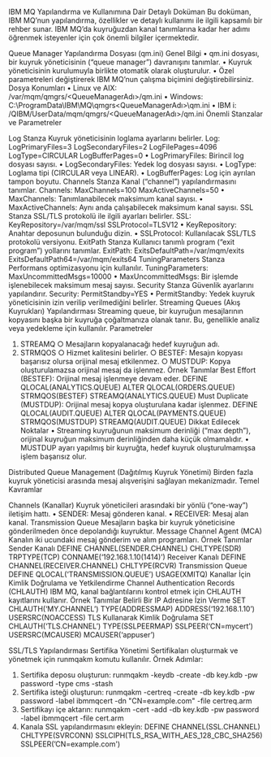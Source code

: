 IBM MQ Yapılandırma ve Kullanımına Dair Detaylı Doküman
Bu doküman, IBM MQ’nun yapılandırma, özellikler ve detaylı kullanımı ile ilgili kapsamılı bir rehber sunar. IBM MQ’da kuyruğuzdan kanal tanımlarına kadar her adımı öğrenmek isteyenler için çok önemli bilgiler içermektedir.

Queue Manager Yapılandırma Dosyası (qm.ini)
Genel Bilgi
• qm.ini dosyası, bir kuyruk yöneticisinin (“queue manager”) davranışını tanımlar.
• Kuyruk yöneticisinin kurulumuyla birlikte otomatik olarak oluşturulur.
• Özel parametreleri değiştirerek IBM MQ’nun çalışma biçimini değiştirebilirsiniz.
Dosya Konumları
• Linux ve AIX: /var/mqm/qmgrs/<QueueManagerAdı>/qm.ini
• Windows: C:\ProgramData\IBM\MQ\qmgrs<QueueManagerAdı>\qm.ini
• IBM i: /QIBM/UserData/mqm/qmgrs/<QueueManagerAdı>/qm.ini
Önemli Stanzalar ve Parametreler

Log Stanza
Kuyruk yöneticisinin loglama ayarlarını belirler.
Log:
LogPrimaryFiles=3
LogSecondaryFiles=2
LogFilePages=4096
LogType=CIRCULAR
LogBufferPages=0
• LogPrimaryFiles: Birincil log dosyası sayısı.
• LogSecondaryFiles: Yedek log dosyası sayısı.
• LogType: Loglama tipi (CIRCULAR veya LINEAR).
• LogBufferPages: Log için ayrılan tampon boyutu.
Channels Stanza
Kanal (“channel”) yapılandırmasını tanımlar.
Channels:
MaxChannels=100
MaxActiveChannels=50
• MaxChannels: Tanımlanabilecek maksimum kanal sayısı.
• MaxActiveChannels: Aynı anda çalışabilecek maksimum kanal sayısı.
SSL Stanza
SSL/TLS protokolü ile ilgili ayarları belirler.
SSL:
KeyRepository=/var/mqm/ssl
SSLProtocol=TLSV12
• KeyRepository: Anahtar deposunun bulunduğu dizin.
• SSLProtocol: Kullanılacak SSL/TLS protokolü versiyonu.
ExitPath Stanza
Kullanıcı tanımlı program (“exit program”) yollarını tanımlar.
ExitPath:
ExitsDefaultPath=/var/mqm/exits
ExitsDefaultPath64=/var/mqm/exits64
TuningParameters Stanza
Performans optimizasyonu için kullanılır.
TuningParameters:
MaxUncommittedMsgs=10000
• MaxUncommittedMsgs: Bir işlemde işlenebilecek maksimum mesaj sayısı.
Security Stanza
Güvenlik ayarlarını yapılandırır.
Security:
PermitStandby=YES
• PermitStandby: Yedek kuyruk yöneticisinin izin verilip verilmediğini belirler.
Streaming Queues (Akış Kuyrukları) Yapılandırması
Streaming queue, bir kuyruğun mesajlarının kopyasını başka bir kuyruğa çoğaltmanıza olanak tanır. Bu, genellikle analiz veya yedekleme için kullanılır.
Parametreler
1. STREAMQ
○ Mesajların kopyalanacağı hedef kuyruğun adı.
2. STRMQOS
○ Hizmet kalitesini belirler.
○ BESTEF: Mesajın kopyası başarısız olursa orijinal mesaj etkilenmez.
○ MUSTDUP: Kopya oluşturulamazsa orijinal mesaj da işlenmez.
Örnek Tanımlar
Best Effort (BESTEF):
Orijinal mesaj işlenmeye devam eder.
DEFINE QLOCAL(ANALYTICS.QUEUE)
ALTER QLOCAL(ORDERS.QUEUE) STRMQOS(BESTEF) STREAMQ(ANALYTICS.QUEUE)
Must Duplicate (MUSTDUP):
Orijinal mesaj kopya oluşturulana kadar işlenmez.
DEFINE QLOCAL(AUDIT.QUEUE)
ALTER QLOCAL(PAYMENTS.QUEUE) STRMQOS(MUSTDUP) STREAMQ(AUDIT.QUEUE)
Dikkat Edilecek Noktalar
• Streaming kuyruğunun maksimum derinliği (“max depth”), orijinal kuyruğun maksimum derinliğinden daha küçük olmamalıdır.
• MUSTDUP ayarı yapılmış bir kuyruğta, hedef kuyruk oluşturulmamışsa işlem başarısız olur.

Distributed Queue Management (Dağıtılmış Kuyruk Yönetimi)
Birden fazla kuyruk yöneticisi arasında mesaj alışverişini sağlayan mekanizmadır.
Temel Kavramlar

Channels (Kanallar)
Kuyruk yöneticileri arasındaki bir yönlü (“one-way”) iletişim hattı.
• SENDER: Mesaj gönderen kanal.
• RECEIVER: Mesaj alan kanal.
Transmission Queue
Mesajların başka bir kuyruk yöneticisine gönderilmeden önce depolandığı kuyruktur.
Message Channel Agent (MCA)
Kanalın iki ucundaki mesaj gönderim ve alım programları.
Örnek Tanımlar
Sender Kanalı
DEFINE CHANNEL(SENDER.CHANNEL) CHLTYPE(SDR) TRPTYPE(TCP) CONNAME(‘192.168.1.10(1414)’)
Receiver Kanalı
DEFINE CHANNEL(RECEIVER.CHANNEL) CHLTYPE(RCVR)
Transmission Queue
DEFINE QLOCAL(‘TRANSMISSION.QUEUE’) USAGE(XMITQ)
Kanallar İçin Kimlik Doğrulama ve Yetkilendirme
Channel Authentication Records (CHLAUTH)
IBM MQ, kanal bağlantılarını kontrol etmek için CHLAUTH kayıtlarını kullanır.
Örnek Tanımlar
Belirli Bir IP Adresine İzin Verme
SET CHLAUTH(‘MY.CHANNEL’) TYPE(ADDRESSMAP) ADDRESS(‘192.168.1.10’) USERSRC(NOACCESS)
TLS Kullanarak Kimlik Doğrulama
SET CHLAUTH(‘TLS.CHANNEL’) TYPE(SSLPEERMAP) SSLPEER(‘CN=mycert’) USERSRC(MCAUSER) MCAUSER(‘appuser’)

SSL/TLS Yapılandırması
Sertifika Yönetimi
Sertifikaları oluşturmak ve yönetmek için runmqakm komutu kullanılır.
Örnek Adımlar:
1. Sertifika deposu oluşturun:
runmqakm -keydb -create -db key.kdb -pw password -type cms -stash
2. Sertifika isteği oluşturun:
runmqakm -certreq -create -db key.kdb -pw password -label ibmmqcert -dn "CN=example.com" -file certreq.arm
3. Sertifikayı içe aktarın:
runmqakm -cert -add -db key.kdb -pw password -label ibmmqcert -file cert.arm
4. Kanala SSL yapılandırmasını ekleyin:
DEFINE CHANNEL(SSL.CHANNEL) CHLTYPE(SVRCONN) SSLCIPH(TLS_RSA_WITH_AES_128_CBC_SHA256) SSLPEER(’CN=example.com')